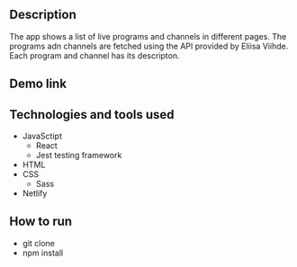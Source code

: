 ## Description

The app shows a list of live programs and channels in different pages.
The programs adn channels are fetched using the API provided by Eliisa Viihde.
Each program and channel has its descripton.

## Demo link

## Technologies and tools used

- JavaSctipt
  - React
  - Jest testing framework
- HTML
- CSS
  - Sass
- Netlify

## How to run

- git clone
- npm install
